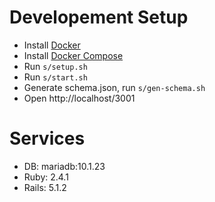# Developement Setup
* Install [Docker](https://docs.docker.com/compose/install/)
* Install [Docker Compose](https://docs.docker.com/compose/install/)
* Run ```s/setup.sh```
* Run ```s/start.sh```
* Generate schema.json, run ```s/gen-schema.sh```
* Open http://localhost/3001

# Services
* DB: mariadb:10.1.23
* Ruby: 2.4.1
* Rails: 5.1.2
